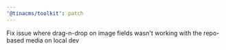 ```yaml
---
'@tinacms/toolkit': patch
---
```


Fix issue where drag-n-drop on image fields wasn't working with the repo-based media on local dev
